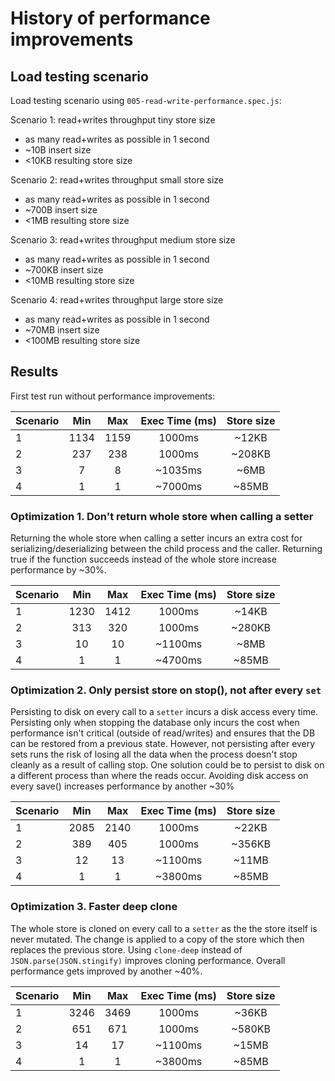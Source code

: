 # History of performance improvements

## Load testing scenario

Load testing scenario using ```005-read-write-performance.spec.js```:

Scenario 1: read+writes throughput tiny store size
* as many read+writes as possible in 1 second
* ~10B insert size
* <10KB resulting store size

Scenario 2: read+writes throughput small store size
* as many read+writes as possible in 1 second
* ~700B insert size
* <1MB resulting store size

Scenario 3: read+writes throughput medium store size
* as many read+writes as possible in 1 second
* ~700KB insert size
* <10MB resulting store size

Scenario 4: read+writes throughput large store size
* as many read+writes as possible in 1 second
* ~70MB insert size
* <100MB resulting store size

## Results

First test run without performance improvements:

| Scenario | Min | Max   | Exec Time (ms) | Store size |
| :------- | :-: | :---: | :------------: | :--------: |
| 1 | 1134 | 1159 | 1000ms | ~12KB |
| 2 | 237 | 238 | 1000ms | ~208KB |
| 3 | 7 | 8 | ~1035ms | ~6MB |
| 4 | 1 | 1 | ~7000ms | ~85MB |

### Optimization 1. Don't return whole store when calling a setter

Returning the whole store when calling a setter incurs an extra cost for serializing/deserializing between the child process and the caller.
Returning true if the function succeeds instead of the whole store increase performance by ~30%.

| Scenario | Min | Max   | Exec Time (ms) | Store size |
| :------- | :-: | :---: | :------------: | :--------: |
1 | 1230 | 1412 | 1000ms | ~14KB |
2 | 313 | 320 | 1000ms | ~280KB |
3 | 10 | 10 | ~1100ms | ~8MB |
4 | 1 | 1 | ~4700ms | ~85MB |

### Optimization 2. Only persist store on stop(), not after every ```set```

Persisting to disk on every call to a ```setter``` incurs a disk access every time. Persisting only when stopping the database only incurs the cost when performance isn't critical (outside of read/writes) and ensures that the DB can be restored
from a previous state. However, not persisting after every sets runs the risk of losing all the data when the process doesn't stop cleanly as a result of calling stop.
One solution could be to persist to disk on a different process than where the reads occur.
Avoiding disk access on every save() increases performance by another ~30%

| Scenario | Min | Max   | Exec Time (ms) | Store size |
| :------- | :-: | :---: | :------------: | :--------: |
1 | 2085 | 2140 | 1000ms | ~22KB |
2 | 389 | 405 | 1000ms | ~356KB |
3 | 12 | 13 | ~1100ms | ~11MB |
4 | 1 | 1 | ~3800ms | ~85MB |

### Optimization 3. Faster deep clone

The whole store is cloned on every call to a ```setter``` as the the store itself is never mutated. The change is applied to a copy of the store which then replaces the previous store. 
Using ```clone-deep``` instead of ```JSON.parse(JSON.stingify)``` improves cloning performance.
Overall performance gets improved by another ~40%.

| Scenario | Min | Max   | Exec Time (ms) | Store size |
| :------- | :-: | :---: | :------------: | :--------: |
1 | 3246 | 3469 | 1000ms | ~36KB |
2 | 651 | 671 | 1000ms | ~580KB |
3 | 14 | 17 | ~1100ms | ~15MB |
4 | 1 | 1 | ~3800ms | ~85MB |



